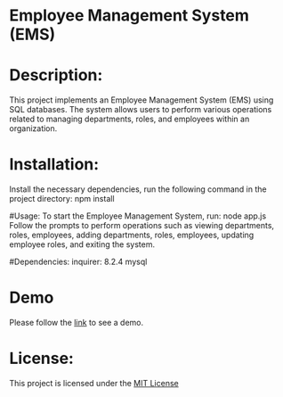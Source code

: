 # Employee Management System (EMS)

# Description:
This project implements an Employee Management System (EMS) using SQL databases. The system allows users to perform various operations related to managing departments, roles, and employees within an organization.

# Installation:
Install the necessary dependencies, run the following command in the project directory: npm install

#Usage:
To start the Employee Management System, run:
node app.js
Follow the prompts to perform operations such as viewing departments, roles, employees, adding departments, roles, employees, updating employee roles, and exiting the system.

#Dependencies:
inquirer: 8.2.4
mysql


# Demo
Please follow the [link](https://drive.google.com/file/d/10fp4IsApSSx6U3q1kdIsVz7z_yp8l7cD/view) to see a demo. 

# License:
This project is licensed under the [MIT License](./LICENSE)

